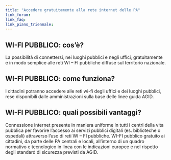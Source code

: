 ```yaml
---
title: "Accedere gratuitamente alla rete internet delle PA"
link_forum:
link_faq:
link_piano_triennale:
---
```


## WI-FI PUBBLICO: cos’è?

La possibilità di connettersi, nei luoghi pubblici e negli uffici, gratuitamente
e in modo semplice alle reti WI – FI pubbliche diffuse sul territorio nazionale.

## WI-FI PUBBLICO: come funziona?

I cittadini potranno accedere alle reti wi-fi degli uffici e dei luoghi
pubblici, rese disponibili dalle amministrazioni sulla base delle linee guida
AGID.

## WI-FI PUBBLICO: quali possibili vantaggi?

Connessione internet presente in maniera uniforme in tutti i centri della vita
pubblica per favorire l’accesso ai servizi pubblici digitali (es. biblioteche o
ospedali) attraverso l’uso di reti WI – FI pubbliche. WI-FI pubblico gratuito ai
cittadini, da parte delle PA centrali e locali, all’interno di un quadro
normativo e tecnologico in linea con le indicazioni europee e nel rispetto degli
standard di sicurezza previsti da AGID.

